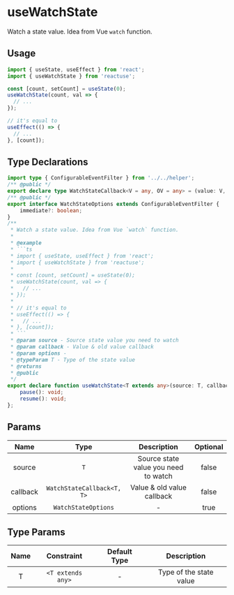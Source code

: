 # useWatchState
Watch a state value. Idea from Vue `watch` function.
## Usage
```ts
import { useState, useEffect } from 'react';
import { useWatchState } from 'reactuse';

const [count, setCount] = useState(0);
useWatchState(count, val => {
  // ...
});

// it's equal to
useEffect(() => {
  // ...
}, [count]);
```
## Type Declarations
```ts
import type { ConfigurableEventFilter } from '../../helper';
/** @public */
export declare type WatchStateCallback<V = any, OV = any> = (value: V, oldValue: OV) => any;
/** @public */
export interface WatchStateOptions extends ConfigurableEventFilter {
    immediate?: boolean;
}
/**
 * Watch a state value. Idea from Vue `watch` function.
 *
 * @example
 * ```ts
 * import { useState, useEffect } from 'react';
 * import { useWatchState } from 'reactuse';
 *
 * const [count, setCount] = useState(0);
 * useWatchState(count, val => {
 *   // ...
 * });
 *
 * // it's equal to
 * useEffect(() => {
 *   // ...
 * }, [count]);
 * ```
 * @param source - Source state value you need to watch
 * @param callback - Value & old value callback
 * @param options -
 * @typeParam T - Type of the state value
 * @returns
 * @public
 */
export declare function useWatchState<T extends any>(source: T, callback: WatchStateCallback<T, T>, options?: WatchStateOptions): {
    pause(): void;
    resume(): void;
};
```
## Params
| Name | Type | Description | Optional |
| :---: | :---: | :---: | :---: |
| source | `T` | Source state value you need to watch | false |
| callback | `WatchStateCallback<T, T>` | Value & old value callback | false |
| options | `WatchStateOptions` | - | true |
## Type Params
| Name | Constraint | Default Type | Description |
| :---: | :---: | :---: | :---: |
| T | `<T extends any>` | -  |  Type of the state value |